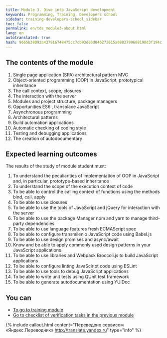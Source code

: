 ```yaml
---
title: Module 3. Dive into JavaScript development
keywords: Programming, Training, Developers school
sidebar: training-developers-school_sidebar
toc: false
permalink: en/tds_module3-about.html
lang: en
autotranslated: true
hash: 9665b38092a437916748475cc7cb93de0d046272615a0882799688190d3f194c
---
```


## The contents of the module

1. Single page application (SPA) architectural pattern MVC
2. Object-oriented programming (OOP) in JavaScript, prototypical inheritance
3. The call context, scope, closures
4. The interaction with the server
5. Modules and project structure, package managers
6. Opportunities ES6 , transplace JavaScript
7. Asynchronous programming
8. Architectural patterns
9. Build automation applications
10. Automatic checking of coding style
11. Testing and debugging applications
12. The creation of autodocumentary

## Expected learning outcomes

The results of the study of module student must:
1. To understand the peculiarities of implementation of OOP in JavaScript and, in particular, prototype-based inheritance
2. To understand the scope of the execution context of code
3. To be able to control the calling context of functions using the methods bind, call, apply
4. To be able to use closures
5. To be able to use the tools of JavaScript and jQuery for interaction with the server
6. To be able to use the package Manager npm and yarn to manage third-party dependencies
7. To be able to use language features fresh ECMAScript spec
8. To be able to configure transmilenio JavaScript code using Babel.js
9. To be able to use design promises and async/await
10. Know and be able to apply commonly used design patterns in your JavaScript applications
11. To be able to use libraries and Webpack Broccoli.js to build JavaScript applications
12. To be able to configure linting JavaSciript code using ESLint
13. To be able to use tools to debug JavaScript applications
14. To be able to write unit tests using QUnit test framework
15. To be able to generate autodocumentation using YUIDoc

## You can

* [To go to training module](tds_module3-learn.html) <i class="fa fa-arrow-right" aria-hidden="true"></i>
* [Go to checklist of verification tasks in the previous module](tds_module2-check-list.html) <i class="fa fa-arrow-up" aria-hidden="true"></i>



{% include callout.html content="Переведено сервисом «Яндекс.Переводчик» <http://translate.yandex.ru>" type="info" %}